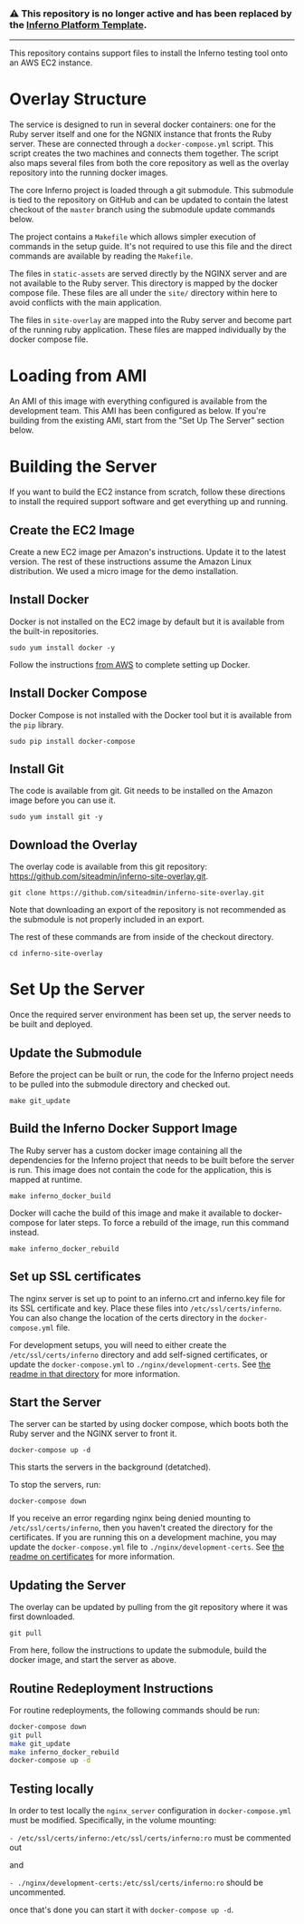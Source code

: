 ### ⚠️ This repository is no longer active and has been replaced by the [Inferno Platform Template](https://github.com/inferno-framework/inferno-platform-template). ###

---

This repository contains support files to install the Inferno testing tool onto an AWS EC2 instance. 

# Overlay Structure

The service is designed to run in several docker containers: one for the Ruby server itself and one for the NGNIX instance that fronts the Ruby server. These are connected through a `docker-compose.yml` script. This script creates the two machines and connects them together. The script also maps several files from both the core repository as well as the overlay repository into the running docker images. 

The core Inferno project is loaded through a git submodule. This submodule is tied to the repository on GitHub and can be updated to contain the latest checkout of the `master` branch using the submodule update commands below.

The project contains a `Makefile` which allows simpler execution of commands in the setup guide. It's not required to use this file and the direct commands are available by reading the `Makefile`. 

The files in `static-assets` are served directly by the NGINX server and are not available to the Ruby server. This directory is mapped by the docker compose file. These files are all under the `site/` directory within here to avoid conflicts with the main application.

The files in `site-overlay` are mapped into the Ruby server and become part of the running ruby application. These files are mapped individually by the docker compose file.

# Loading from AMI

An AMI of this image with everything configured is available from the development team. This AMI has been configured as below. If you're building from the existing AMI, start from the "Set Up The Server" section below.

# Building the Server

If you want to build the EC2 instance from scratch, follow these directions to install the required support software and get everything up and running.

## Create the EC2 Image

Create a new EC2 image per Amazon's instructions. Update it to the latest version. The rest of these instructions assume the Amazon Linux distribution. We used a micro image for the demo installation.

## Install Docker

Docker is not installed on the EC2 image by default but it is available from the built-in repositories.

`sudo yum install docker -y`

Follow the instructions [from AWS](https://docs.aws.amazon.com/AmazonECS/latest/developerguide/docker-basics.html#install_docker) to complete setting up Docker.

## Install Docker Compose

Docker Compose is not installed with the Docker tool but it is available from the `pip` library.

`sudo pip install docker-compose`

## Install Git

The code is available from git. Git needs to be installed on the Amazon image before you can use it. 

`sudo yum install git -y`

## Download the Overlay

The overlay code is available from this git repository: https://github.com/siteadmin/inferno-site-overlay.git. 

`git clone https://github.com/siteadmin/inferno-site-overlay.git`

Note that downloading an export of the repository is not recommended as the submodule is not properly included in an export.

The rest of these commands are from inside of the checkout directory.

`cd inferno-site-overlay`

# Set Up the Server

Once the required server environment has been set up, the server needs to be built and deployed.

## Update the Submodule

Before the project can be built or run, the code for the Inferno project needs to be pulled into the submodule directory and checked out. 

`make git_update`

## Build the Inferno Docker Support Image

The Ruby server has a custom docker image containing all the dependencies for the Inferno project that needs to be built before the server is run. This image does not contain the code for the application, this is mapped at runtime.

`make inferno_docker_build`

Docker will cache the build of this image and make it available to docker-compose for later steps. To force a rebuild of the image, run this command instead.

`make inferno_docker_rebuild`

## Set up SSL certificates

The nginx server is set up to point to an inferno.crt and inferno.key file for its SSL certificate and key. Place these files into `/etc/ssl/certs/inferno`. You can also change the location of the certs directory in the `docker-compose.yml` file.

For development setups, you will need to either create the `/etc/ssl/certs/inferno` directory and add self-signed certificates, or update the `docker-compose.yml` to `./nginx/development-certs`.  See [the readme in that directory](/siteadmin/inferno-site-overlay/nginx/devlopment-certs) for more information.

## Start the Server

The server can be started by using docker compose, which boots both the Ruby server and the NGINX server to front it. 

`docker-compose up -d`

This starts the servers in the background (detatched).

To stop the servers, run:

`docker-compose down`

If you receive an error regarding nginx being denied mounting to `/etc/ssl/certs/inferno`, then you haven't created the directory for the certificates.  If you are running this on a development machine, you may update the `docker-compose.yml` file to `./nginx/development-certs`.  See [the readme on certificates](nginx/development-certs) for more information.

## Updating the Server

The overlay can be updated by pulling from the git repository where it was first downloaded.

`git pull`

From here, follow the instructions to update the submodule, build the docker image, and start the server as above.

## Routine Redeployment Instructions

For routine redeployments, the following commands should be run:

```bash
docker-compose down
git pull
make git_update
make inferno_docker_rebuild
docker-compose up -d
```

## Testing locally

In order to test locally the `nginx_server` configuration in `docker-compose.yml` must be modified.
Specifically, in the volume mounting:

`- /etc/ssl/certs/inferno:/etc/ssl/certs/inferno:ro` must be commented out

and

`- ./nginx/development-certs:/etc/ssl/certs/inferno:ro` should be uncommented.

once that's done you can start it with `docker-compose up -d`.
